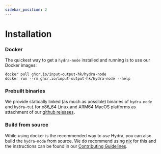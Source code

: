 ```yaml
---
sidebar_position: 2
---
```


# Installation

### Docker

The quickest way to get a `hydra-node` installed and running is to use our Docker images:

```shell
docker pull ghcr.io/input-output-hk/hydra-node
docker run --rm ghcr.io/input-output-hk/hydra-node --help
```

### Prebuilt binaries

We provide statically linked (as much as possible) binaries of `hydra-node` and `hydra-tui` for x86_64 Linux and ARM64 MacOS platforms as attachment of our [github releases](https://github.com/input-output-hk/hydra/releases).

### Build from source

While using docker is the recommended way to _use_ Hydra, you can also build the `hydra-node` from source. We do recommend using [nix](https://nixos.org/download.html) for this and the instructions can be found in our [Contributing Guidelines](https://github.com/input-output-hk/hydra/blob/master/CONTRIBUTING.md).
